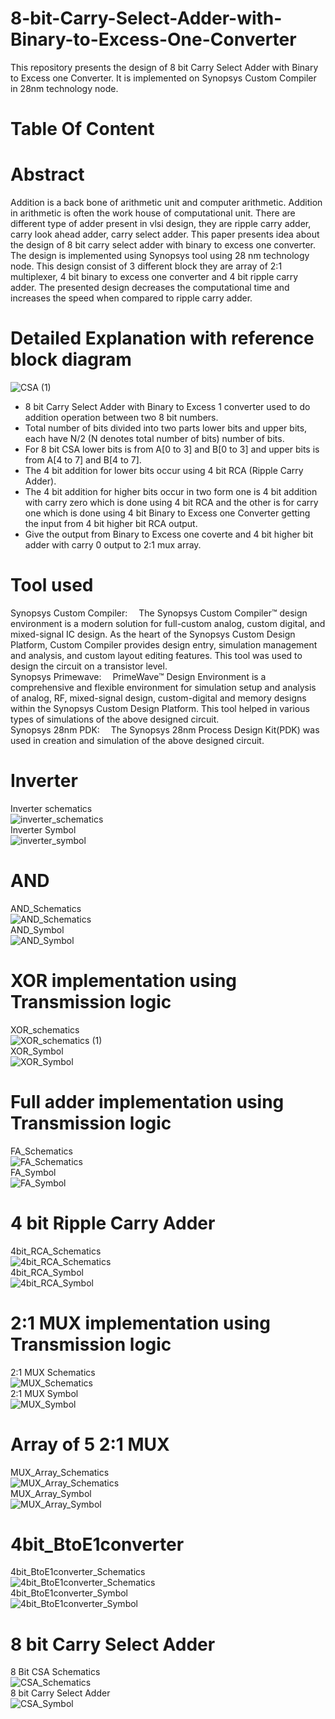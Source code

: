 # 8-bit-Carry-Select-Adder-with-Binary-to-Excess-One-Converter <br/>
This repository presents the design of 8 bit Carry Select Adder with Binary to Excess one Converter. It is implemented on Synopsys Custom Compiler in 28nm technology node.<br/>
# Table Of Content <br/>
# Abstract <br/>
Addition is a back bone of arithmetic unit and computer arithmetic. Addition in arithmetic is often the work house of computational unit. There are different type of adder present in vlsi design, they are ripple carry adder, carry look ahead adder, carry select adder. This paper presents idea about the design of 8 bit carry select adder with binary to excess one converter. The design is implemented using Synopsys tool using 28 nm technology node. This design consist of 3 different block they are array of 2:1 multiplexer, 4 bit binary to excess one converter and 4 bit ripple carry adder. The presented design decreases the computational time and increases the speed when compared to ripple carry adder.<br/>
# Detailed Explanation with reference block diagram<br/>
![CSA (1)](https://user-images.githubusercontent.com/88282645/155842219-7aa47b1e-9c51-4073-b3c5-e7934c563833.jpg)
* 8 bit Carry Select Adder with Binary to Excess 1 converter used to do addition operation between two 8 bit numbers.<br/>
* Total number of bits divided into two parts lower bits and upper bits, each have N/2 (N denotes total number of bits) number of bits.<br/>
* For 8 bit CSA lower bits is from A[0 to 3] and B[0 to 3] and upper bits is from A[4 to 7] and B[4 to 7].<br/>
* The 4 bit addition for lower bits occur using 4 bit RCA (Ripple Carry Adder).<br/>
* The 4 bit addition for higher bits occur in two form one is 4 bit addition with carry zero which is done using 4 bit RCA and the other is for carry one which is done using 4 bit Binary to Excess one Converter getting the input from 4 bit higher bit RCA output.<br/>
* Give the output from Binary to Excess one coverte and 4 bit higher bit adder with carry 0 output to 2:1 mux array.<br/>
# Tool used<br/>
Synopsys Custom Compiler:  The Synopsys Custom Compiler™ design environment is a modern solution for full-custom analog, custom digital, and mixed-signal IC design. As the heart of the Synopsys Custom Design Platform, Custom Compiler provides design entry, simulation management and analysis, and custom layout editing features. This tool was used to design the circuit on a transistor level.<br/>
Synopsys Primewave:  PrimeWave™ Design Environment is a comprehensive and flexible environment for simulation setup and analysis of analog, RF, mixed-signal design, custom-digital and memory designs within the Synopsys Custom Design Platform. This tool helped in various types of simulations of the above designed circuit.<br/>
Synopsys 28nm PDK:  The Synopsys 28nm Process Design Kit(PDK) was used in creation and simulation of the above designed circuit.<br/>
# Inverter<br/>
Inverter schematics<br/>
![inverter_schematics](https://user-images.githubusercontent.com/88282645/155843016-757bf8be-9596-479e-802b-8be4e05b59f1.png)<br/>
Inverter Symbol<br/>
![inverter_symbol](https://user-images.githubusercontent.com/88282645/155843017-c7a22c0d-cdfe-4c47-aa97-90db354f8534.png)<br/>
# AND <br/>
AND_Schematics<br/>
![AND_Schematics](https://user-images.githubusercontent.com/88282645/155843164-880c67c4-7375-4c1a-ac7a-8e0a8e85d417.png)<br/>
AND_Symbol<br/>
![AND_Symbol](https://user-images.githubusercontent.com/88282645/155843165-88554318-3bdf-4a25-9c30-f8cc871c025e.png)<br/>
# XOR implementation using Transmission logic <br/>
XOR_schematics<br/>
![XOR_schematics (1)](https://user-images.githubusercontent.com/88282645/155843320-fef492f4-77cd-4f00-9dc0-60f12671a441.png)<br/>
XOR_Symbol<br/>
![XOR_Symbol](https://user-images.githubusercontent.com/88282645/155843321-400167f9-a914-45b0-aa3e-85b550540c07.png)<br/>
# Full adder implementation using Transmission logic <br/>
FA_Schematics<br/>
![FA_Schematics](https://user-images.githubusercontent.com/88282645/155843412-c6b9d881-4df1-4882-b2ed-0995cc03e5e8.png)<br/>
FA_Symbol<br/>
![FA_Symbol](https://user-images.githubusercontent.com/88282645/155843416-c57017f4-8a39-4667-97e7-5c16dbe04b31.png)<br/>
# 4 bit Ripple Carry Adder<br/>
4bit_RCA_Schematics<br/>
![4bit_RCA_Schematics](https://user-images.githubusercontent.com/88282645/155843470-21377329-9ee1-409c-8e8d-30196329c7e2.png)<br/>
4bit_RCA_Symbol<br/>
![4bit_RCA_Symbol](https://user-images.githubusercontent.com/88282645/155843471-de82c5e5-d7e1-473a-8b84-3ed04e832154.png)<br/>
# 2:1 MUX implementation using Transmission logic<br/>
2:1 MUX Schematics<br/>
![MUX_Schematics](https://user-images.githubusercontent.com/88282645/155843502-10246794-2857-4024-b44c-35e7a92f55b8.png)<br/>
2:1 MUX Symbol<br/>
![MUX_Symbol](https://user-images.githubusercontent.com/88282645/155843504-4285302e-81af-4b8a-9747-8f0ed4d06915.png)<br/>
# Array of 5 2:1 MUX<br/>
MUX_Array_Schematics<br/>
![MUX_Array_Schematics](https://user-images.githubusercontent.com/88282645/155843550-580e33d7-cbf5-4a4c-9a9a-03ffb4fee8e8.png)<br/>
MUX_Array_Symbol<br/>
![MUX_Array_Symbol](https://user-images.githubusercontent.com/88282645/155843551-12495b10-8994-46fe-ba91-92906d842538.png)<br/>
# 4bit_BtoE1converter<br/>
4bit_BtoE1converter_Schematics<br/>
![4bit_BtoE1converter_Schematics](https://user-images.githubusercontent.com/88282645/155843640-f4a50072-02eb-4921-93d3-0543fc8fd11a.png)<br/>
4bit_BtoE1converter_Symbol<br/>
![4bit_BtoE1converter_Symbol](https://user-images.githubusercontent.com/88282645/155843641-9cb3bb1a-652e-4df2-8112-d268f5a19dc8.png)<br/>
# 8 bit Carry Select Adder<br/>
8 Bit CSA Schematics<br/>
![CSA_Schematics](https://user-images.githubusercontent.com/88282645/155843738-930f61ca-8e86-4877-aae1-5e543e105e77.png)<br/>
8 bit Carry Select Adder<br/>
![CSA_Symbol](https://user-images.githubusercontent.com/88282645/155843740-fd6a5398-eef5-4e22-ae3f-4108853f611e.png)<br/>






